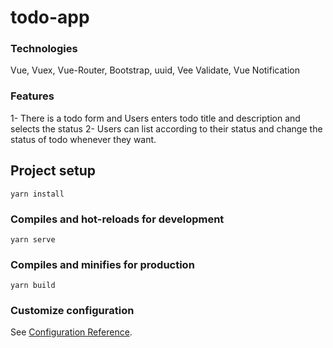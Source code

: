 # todo-app

### Technologies
Vue, Vuex, Vue-Router, Bootstrap, uuid, Vee Validate, Vue Notification

### Features
1- There is a todo form and Users enters todo title and description and selects the status
2- Users can list according to their status and change the status of todo whenever they want.

## Project setup
```
yarn install
```

### Compiles and hot-reloads for development
```
yarn serve
```

### Compiles and minifies for production
```
yarn build
```

### Customize configuration
See [Configuration Reference](https://cli.vuejs.org/config/).
